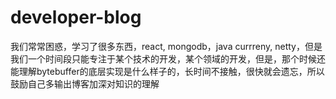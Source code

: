 # developer-blog
我们常常困惑，学习了很多东西，react, mongodb，java currreny, netty，但是我们一个时间段只能专注于某个技术的开发，某个领域的开发，但是，那个时候还能理解bytebuffer的底层实现是什么样子的，长时间不接触，很快就会遗忘，所以鼓励自己多输出博客加深对知识的理解
